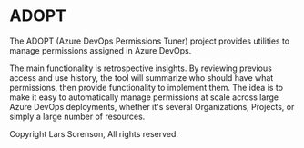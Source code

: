 # ADOPT
The ADOPT (Azure DevOps Permissions Tuner) project provides utilities to manage permissions assigned in Azure DevOps.

The main functionality is retrospective insights. By reviewing previous access and use history, the tool will summarize who should have what permissions, then provide functionality to implement them.
The idea is to make it easy to automatically manage permissions at scale across large Azure DevOps deployments, whether it's several Organizations, Projects, or simply a large number of resources.

Copyright Lars Sorenson, All rights reserved.
